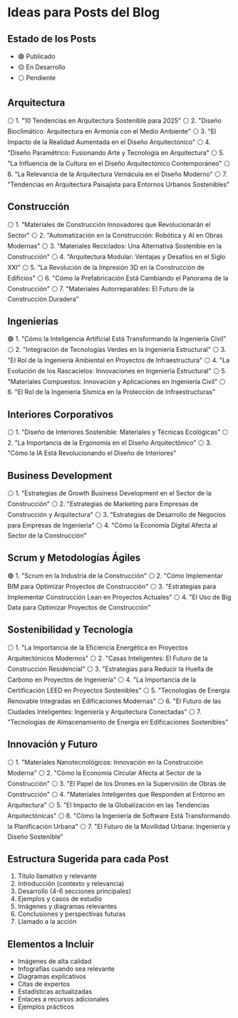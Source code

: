# Ideas para Posts del Blog

## Estado de los Posts
- 🟢 Publicado
- 🟡 En Desarrollo
- ⚪ Pendiente

## Arquitectura
⚪ 1. "10 Tendencias en Arquitectura Sostenible para 2025"
⚪ 2. "Diseño Bioclimático: Arquitectura en Armonía con el Medio Ambiente"
⚪ 3. "El Impacto de la Realidad Aumentada en el Diseño Arquitectónico"
⚪ 4. "Diseño Paramétrico: Fusionando Arte y Tecnología en Arquitectura"
⚪ 5. "La Influencia de la Cultura en el Diseño Arquitectónico Contemporáneo"
⚪ 6. "La Relevancia de la Arquitectura Vernácula en el Diseño Moderno"
⚪ 7. "Tendencias en Arquitectura Paisajista para Entornos Urbanos Sostenibles"

## Construcción
⚪ 1. "Materiales de Construcción Innovadores que Revolucionarán el Sector"
⚪ 2. "Automatización en la Construcción: Robótica y AI en Obras Modernas"
⚪ 3. "Materiales Reciclados: Una Alternativa Sostenible en la Construcción"
⚪ 4. "Arquitectura Modular: Ventajas y Desafíos en el Siglo XXI"
⚪ 5. "La Revolución de la Impresión 3D en la Construcción de Edificios"
⚪ 6. "Cómo la Prefabricación Está Cambiando el Panorama de la Construcción"
⚪ 7. "Materiales Autorreparables: El Futuro de la Construcción Duradera"

## Ingenierías
🟢 1. "Cómo la Inteligencia Artificial Está Transformando la Ingeniería Civil"
⚪ 2. "Integración de Tecnologías Verdes en la Ingeniería Estructural"
⚪ 3. "El Rol de la Ingeniería Ambiental en Proyectos de Infraestructura"
⚪ 4. "La Evolución de los Rascacielos: Innovaciones en Ingeniería Estructural"
⚪ 5. "Materiales Compuestos: Innovación y Aplicaciones en Ingeniería Civil"
⚪ 6. "El Rol de la Ingeniería Sísmica en la Protección de Infraestructuras"

## Interiores Corporativos
⚪ 1. "Diseño de Interiores Sostenible: Materiales y Técnicas Ecológicas"
⚪ 2. "La Importancia de la Ergonomía en el Diseño Arquitectónico"
⚪ 3. "Cómo la IA Está Revolucionando el Diseño de Interiores"

## Business Development
⚪ 1. "Estrategias de Growth Business Development en el Sector de la Construcción"
⚪ 2. "Estrategias de Marketing para Empresas de Construcción y Arquitectura"
⚪ 3. "Estrategias de Desarrollo de Negocios para Empresas de Ingeniería"
⚪ 4. "Cómo la Economía Digital Afecta al Sector de la Construcción"

## Scrum y Metodologías Ágiles
🟢 1. "Scrum en la Industria de la Construcción"
⚪ 2. "Cómo Implementar BIM para Optimizar Proyectos de Construcción"
⚪ 3. "Estrategias para Implementar Construcción Lean en Proyectos Actuales"
⚪ 4. "El Uso de Big Data para Optimizar Proyectos de Construcción"

## Sostenibilidad y Tecnología
⚪ 1. "La Importancia de la Eficiencia Energética en Proyectos Arquitectónicos Modernos"
⚪ 2. "Casas Inteligentes: El Futuro de la Construcción Residencial"
⚪ 3. "Estrategias para Reducir la Huella de Carbono en Proyectos de Ingeniería"
⚪ 4. "La Importancia de la Certificación LEED en Proyectos Sostenibles"
⚪ 5. "Tecnologías de Energía Renovable Integradas en Edificaciones Modernas"
⚪ 6. "El Futuro de las Ciudades Inteligentes: Ingeniería y Arquitectura Conectadas"
⚪ 7. "Tecnologías de Almacenamiento de Energía en Edificaciones Sostenibles"

## Innovación y Futuro
⚪ 1. "Materiales Nanotecnológicos: Innovación en la Construcción Moderna"
⚪ 2. "Cómo la Economía Circular Afecta al Sector de la Construcción"
⚪ 3. "El Papel de los Drones en la Supervisión de Obras de Construcción"
⚪ 4. "Materiales Inteligentes que Responden al Entorno en Arquitectura"
⚪ 5. "El Impacto de la Globalización en las Tendencias Arquitectónicas"
⚪ 6. "Cómo la Ingeniería de Software Está Transformando la Planificación Urbana"
⚪ 7. "El Futuro de la Movilidad Urbana: Ingeniería y Diseño Sostenible"

## Estructura Sugerida para cada Post
1. Título llamativo y relevante
2. Introducción (contexto y relevancia)
3. Desarrollo (4-6 secciones principales)
4. Ejemplos y casos de estudio
5. Imágenes y diagramas relevantes
6. Conclusiones y perspectivas futuras
7. Llamado a la acción

## Elementos a Incluir
- Imágenes de alta calidad
- Infografías cuando sea relevante
- Diagramas explicativos
- Citas de expertos
- Estadísticas actualizadas
- Enlaces a recursos adicionales
- Ejemplos prácticos